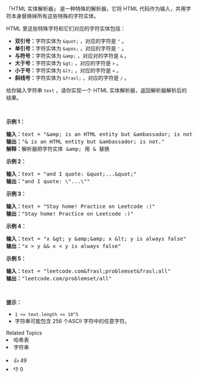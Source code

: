 <p>「HTML&nbsp;实体解析器」 是一种特殊的解析器，它将 HTML 代码作为输入，并用字符本身替换掉所有这些特殊的字符实体。</p>

<p>HTML 里这些特殊字符和它们对应的字符实体包括：</p>

<ul> 
 <li><strong>双引号：</strong>字符实体为&nbsp;<code>&amp;quot;</code>&nbsp;，对应的字符是&nbsp;<code>"</code>&nbsp;。</li> 
 <li><strong>单引号：</strong>字符实体为&nbsp;<code>&amp;apos;</code>&nbsp;，对应的字符是&nbsp;<code>'</code>&nbsp;。</li> 
 <li><strong>与符号：</strong>字符实体为&nbsp;<code>&amp;amp;</code>&nbsp;，对应对的字符是&nbsp;<code>&amp;</code>&nbsp;。</li> 
 <li><strong>大于号：</strong>字符实体为&nbsp;<code>&amp;gt;</code>&nbsp;，对应的字符是&nbsp;<code>&gt;</code>&nbsp;。</li> 
 <li><strong>小于号：</strong>字符实体为&nbsp;<code>&amp;lt;</code>&nbsp;，对应的字符是&nbsp;<code>&lt;</code>&nbsp;。</li> 
 <li><strong>斜线号：</strong>字符实体为&nbsp;<code>&amp;frasl;</code>&nbsp;，对应的字符是&nbsp;<code>/</code>&nbsp;。</li> 
</ul>

<p>给你输入字符串&nbsp;<code>text</code>&nbsp;，请你实现一个 HTML&nbsp;实体解析器，返回解析器解析后的结果。</p>

<p>&nbsp;</p>

<p><strong>示例 1：</strong></p>

<pre>
<strong>输入：</strong>text = "&amp;amp; is an HTML entity but &amp;ambassador; is not."
<strong>输出：</strong>"&amp; is an HTML entity but &amp;ambassador; is not."
<strong>解释：</strong>解析器把字符实体 &amp;amp; 用 &amp; 替换
</pre>

<p><strong>示例&nbsp;2：</strong></p>

<pre>
<strong>输入：</strong>text = "and I quote: &amp;quot;...&amp;quot;"
<strong>输出：</strong>"and I quote: \"...\""
</pre>

<p><strong>示例 3：</strong></p>

<pre>
<strong>输入：</strong>text = "Stay home! Practice on Leetcode :)"
<strong>输出：</strong>"Stay home! Practice on Leetcode :)"
</pre>

<p><strong>示例 4：</strong></p>

<pre>
<strong>输入：</strong>text = "x &amp;gt; y &amp;amp;&amp;amp; x &amp;lt; y is always false"
<strong>输出：</strong>"x &gt; y &amp;&amp; x &lt; y is always false"
</pre>

<p><strong>示例 5：</strong></p>

<pre>
<strong>输入：</strong>text = "leetcode.com&amp;frasl;problemset&amp;frasl;all"
<strong>输出：</strong>"leetcode.com/problemset/all"
</pre>

<p>&nbsp;</p>

<p><strong>提示：</strong></p>

<ul> 
 <li><code>1 &lt;= text.length &lt;= 10^5</code></li> 
 <li>字符串可能包含 256 个ASCII 字符中的任意字符。</li> 
</ul>

<div><div>Related Topics</div><div><li>哈希表</li><li>字符串</li></div></div><br><div><li>👍 49</li><li>👎 0</li></div>